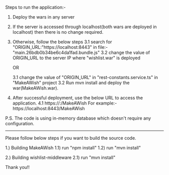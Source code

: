 Steps to run the application:-

1. Deploy the wars in any server

2. If the server is accessed through localhost(both wars are deployed in localhost) then there is no change required.

3. Otherwise, follow the below steps
	3.1 search for "ORIGIN_URL:"https://localhost:8443" in file:- "main.26bdb0b34be6c4da1fad.bundle.js"
	3.2 change the value of ORIGIN_URL to the server IP where "wishlist.war" is deployed
	
	OR
	
	3.1 change the value of "ORIGIN_URL" in "rest-constants.service.ts" in "MakeAWish" project
	3.2 Run mvn install and deploy the war(MakeAWish.war).
	
4. After successful deployment, use the below URL to access the application.
	4.1 https://<hostname>:<port>/MakeAWish
		For example:- https://localhost:8443/MakeAWish
	
P.S. The code is using in-memory database which doesn't require any configuration.

---------------------------------------------------------------------------------------------------------

Please follow below steps if you want to build the source code.

1.) Building MakeAWish 
	1.1) run "npm install" 
	1.2) run "mvn install"

2.) Building wishlist-middleware 
	2.1) run "mvn install"

Thank you!!

